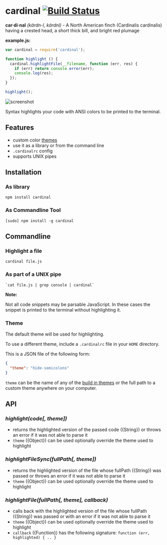 # cardinal [![Build Status](https://secure.travis-ci.org/thlorenz/cardinal.png)](http://travis-ci.org/thlorenz/cardinal)

**car·di·nal** *(kärdn-l, kärdnl)* - A North American finch (Cardinalis cardinalis) having a crested head, a short thick
bill, and bright red plumage

**example.js:**

```javascript
var cardinal = require('cardinal');

function highlight () {
  cardinal.highlightFile(__filename, function (err, res) {
    if (err) return console.error(err);
    console.log(res);
  });
}

highlight();
```
![screenshot](https://github.com/thlorenz/cardinal/raw/master/assets/screen-shot.png)

Syntax highlights your code with ANSI colors to be printed to the terminal.

## Features

- custom color [themes](https://github.com/thlorenz/cardinal/tree/master/themes)
- use it as a library or from the command line
- `.cardinalrc` config
- supports UNIX pipes

## Installation

### As library

    npm install cardinal

### As Commandline Tool

    [sudo] npm install -g cardinal

## Commandline

### Highlight a file

    cardinal file.js

### As part of a UNIX pipe

    `cat file.js | grep console | cardinal`

**Note:**

Not all code snippets may be parsable JavaScript. In these cases the snippet is printed to the terminal without
highlighting it.

### Theme

The default theme will be used for highlighting.

To use a different theme, include a `.cardinalrc` file in your `HOME` directory.

This is a JSON file of the following form:

```json
{
  "theme": "hide-semicolons"
}
```

`theme` can be the name of any of the [build in themes](https://github.com/thlorenz/cardinal/tree/master/themes) or the
full path to a custom theme anywhere on your computer.

## API

### *highlight(code[, theme])*

- returns the highlighted version of the passed code ({String}) or throws an error if it was not able to parse it
- `theme` ({Object}) can be used optionally override the theme used to highlight

### *highlightFileSync(fullPath[, theme])*

- returns the highlighted version of the file whose fullPath ({String}) was passed or throws an error if it was not able
  to parse it
- `theme` ({Object}) can be used optionally override the theme used to highlight

### *highlightFile(fullPath[, theme], callback)*

- calls back with the highlighted version of the file whose fullPath ({String}) was passed or with an error if it was not able
  to parse it
- `theme` ({Object}) can be used optionally override the theme used to highlight
- `callback` ({Function}) has the following signature: `function (err, highlighted) { .. }`
